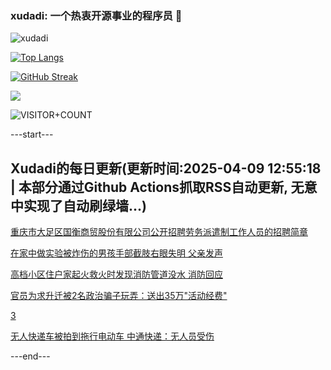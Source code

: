 ### xudadi: 一个热衷开源事业的程序员 👋

![xudadi](https://github-readme-stats-git-masterorgs-github-readme-stats-team.vercel.app/api?username=xudadi)

[![Top Langs](https://github-readme-stats.vercel.app/api/top-langs/?username=xudadi)](https://github.com/anuraghazra/github-readme-stats)

[![GitHub Streak](https://streak-stats.demolab.com?user=xudadi&locale=zh_Hans)](https://git.io/streak-stats)

![](https://raw.githubusercontent.com/xudadi/xudadi/main/assets/github-contribution-grid-snake.svg)

![VISITOR+COUNT](https://komarev.com/ghpvc/?username=xudadi&label=VISITOR+COUNT)


---start---

## Xudadi的每日更新(更新时间:2025-04-09 12:55:18 | 本部分通过Github Actions抓取RSS自动更新, 无意中实现了自动刷绿墙...)

[重庆市大足区国衡商贸股份有限公司公开招聘劳务派遣制工作人员的招聘简章](https://www.gongkaoleida.com/article/2351505)

[在家中做实验被炸伤的男孩手部截肢右眼失明 父亲发声](https://m.163.com/news/article/JSL4T05L05129QAF.html)

[高档小区住户家起火救火时发现消防管道没水 消防回应](https://m.163.com/news/article/JSL30HJC05561G0D.html)

[官员为求升迁被2名政治骗子玩弄：送出35万"活动经费"](https://m.163.com/news/article/JSL9E80C0514R9P4.html)

[3](https://m.163.com/touch/news/sub/domestic)

[无人快递车被拍到拖行电动车 中通快递：无人员受伤](https://m.163.com/news/article/JSL8NSB1051492T3.html)

---end---
